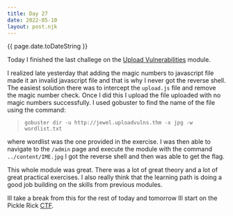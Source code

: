 ```yaml
---
title: Day 27
date: 2022-05-10
layout: post.njk
---
```


{{ page.date.toDateString }}

Today I finished the last challege on the [Upload Vulnerabilities](https://tryhackme.com/room/uploadvulns) module. 

I realized late yesterday that adding the magic numbers to javascript file made it an invalid javascript file and that is why I never got the reverse shell. The easiest solution there was to intercept the `upload.js` file and remove the magic number check. Once I did this I upload the file uploaded with no magic numbers successfully. I used gobuster to find the name of the file using the command:
>`gobuster dir -u http://jewel.uploadvulns.thm -x jpg -w wordlist.txt` 

where wordlist was the one provided in the exercise. I was then able to navigate to the `/admin` page and execute the module with the command `../content/IME.jpg` I got the reverse shell and then was able to get the flag.

This whole module was great. There was a lot of great theory and a lot of great practical exercises. I also really think that the learning path is doing a good job building on the skills from previous modules.

Ill take a break from this for the rest of today and tomorrow Ill start on the Pickle Rick [CTF](https://tryhackme.com/room/picklerick).